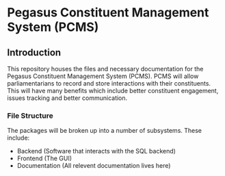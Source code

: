 # Pegasus Constituent Management System (PCMS)

## Introduction
This repository houses the files and necessary documentation for the Pegasus Constituent Management System (PCMS). PCMS will allow parliamentarians to record and store interactions with their constituents. This will have many benefits which include better constituent engagement, issues tracking and better communication. 

### File Structure
The packages will be broken up into a number of subsystems. These include: 
- Backend (Software that interacts with the SQL backend)
- Frontend (The GUI)
- Documentation (All relevent documentation lives here)

